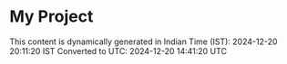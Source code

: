 # My Project

This content is dynamically generated in Indian Time (IST): 2024-12-20 20:11:20 IST
Converted to UTC: 2024-12-20 14:41:20 UTC
